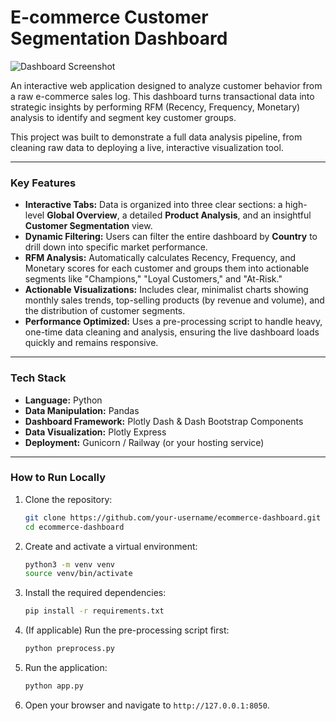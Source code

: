 # E-commerce Customer Segmentation Dashboard

![Dashboard Screenshot](<URL_TO_YOUR_SCREENSHOT_HERE>)  <!-- Optional: Add a screenshot of your app -->

An interactive web application designed to analyze customer behavior from a raw e-commerce sales log. This dashboard turns transactional data into strategic insights by performing RFM (Recency, Frequency, Monetary) analysis to identify and segment key customer groups.

This project was built to demonstrate a full data analysis pipeline, from cleaning raw data to deploying a live, interactive visualization tool.

---

### Key Features

*   **Interactive Tabs:** Data is organized into three clear sections: a high-level **Global Overview**, a detailed **Product Analysis**, and an insightful **Customer Segmentation** view.
*   **Dynamic Filtering:** Users can filter the entire dashboard by **Country** to drill down into specific market performance.
*   **RFM Analysis:** Automatically calculates Recency, Frequency, and Monetary scores for each customer and groups them into actionable segments like "Champions," "Loyal Customers," and "At-Risk."
*   **Actionable Visualizations:** Includes clear, minimalist charts showing monthly sales trends, top-selling products (by revenue and volume), and the distribution of customer segments.
*   **Performance Optimized:** Uses a pre-processing script to handle heavy, one-time data cleaning and analysis, ensuring the live dashboard loads quickly and remains responsive.

---

### Tech Stack

*   **Language:** Python
*   **Data Manipulation:** Pandas
*   **Dashboard Framework:** Plotly Dash & Dash Bootstrap Components
*   **Data Visualization:** Plotly Express
*   **Deployment:** Gunicorn / Railway (or your hosting service)

---

### How to Run Locally

1.  Clone the repository:
    ```bash
    git clone https://github.com/your-username/ecommerce-dashboard.git
    cd ecommerce-dashboard
    ```

2.  Create and activate a virtual environment:
    ```bash
    python3 -m venv venv
    source venv/bin/activate
    ```

3.  Install the required dependencies:
    ```bash
    pip install -r requirements.txt
    ```

4.  (If applicable) Run the pre-processing script first:
    ```bash
    python preprocess.py
    ```

5.  Run the application:
    ```bash
    python app.py
    ```

6.  Open your browser and navigate to `http://127.0.0.1:8050`.
